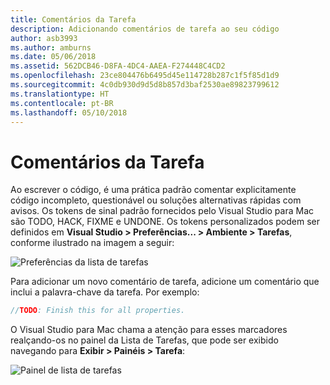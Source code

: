 ```yaml
---
title: Comentários da Tarefa
description: Adicionando comentários de tarefa ao seu código
author: asb3993
ms.author: amburns
ms.date: 05/06/2018
ms.assetid: 562DCB46-D8FA-4DC4-AAEA-F274448C4CD2
ms.openlocfilehash: 23ce804476b6495d45e114728b287c1f5f85d1d9
ms.sourcegitcommit: 4c0db930d9d5d8b857d3baf2530ae89823799612
ms.translationtype: HT
ms.contentlocale: pt-BR
ms.lasthandoff: 05/10/2018
---
```

# <a name="task-comments"></a>Comentários da Tarefa

Ao escrever o código, é uma prática padrão comentar explicitamente código incompleto, questionável ou soluções alternativas rápidas com avisos. Os tokens de sinal padrão fornecidos pelo Visual Studio para Mac são TODO, HACK, FIXME e UNDONE. Os tokens personalizados podem ser definidos em **Visual Studio > Preferências... > Ambiente > Tarefas**, conforme ilustrado na imagem a seguir:

 ![Preferências da lista de tarefas](media/source-editor-image10.png)

Para adicionar um novo comentário de tarefa, adicione um comentário que inclui a palavra-chave da tarefa. Por exemplo:

```csharp
//TODO: Finish this for all properties.
```

O Visual Studio para Mac chama a atenção para esses marcadores realçando-os no painel da Lista de Tarefas, que pode ser exibido navegando para **Exibir > Painéis > Tarefa**:

![Painel de lista de tarefas](media/source-editor-image11.png)